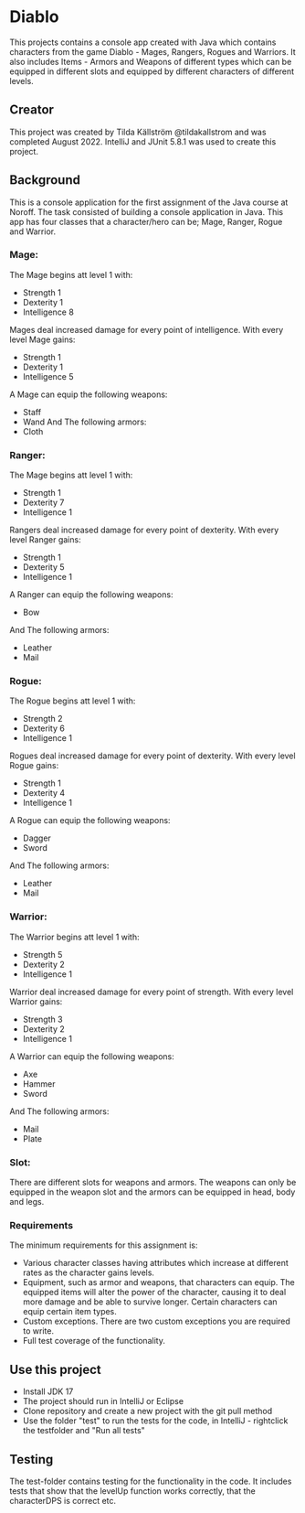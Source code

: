 # Diablo

This projects contains a console app created with Java which contains characters from the game Diablo - Mages, Rangers, Rogues and Warriors. It also includes Items - Armors and Weapons of different types which can be equipped in different slots and equipped by different characters of different levels.

## Creator
This project was created by Tilda Källström @tildakallstrom and was completed August 2022. IntelliJ and JUnit 5.8.1 was used to create this project.

## Background

This is a console application for the first assignment of the Java course at Noroff. The task consisted of building a console application in Java. This app has four classes that a character/hero can be; Mage, Ranger, Rogue and Warrior. 
### Mage:
The Mage begins att level 1 with:
- Strength 1
- Dexterity 1
- Intelligence 8

Mages deal increased damage for every point of intelligence. With every level Mage gains:
- Strength 1
- Dexterity 1
- Intelligence 5

A Mage can equip the following weapons:
- Staff
- Wand
And The following armors:
- Cloth

### Ranger:
The Mage begins att level 1 with:
- Strength 1
- Dexterity 7
- Intelligence 1
  
Rangers deal increased damage for every point of dexterity. With every level Ranger gains:
- Strength 1
- Dexterity 5
- Intelligence 1
  
A Ranger can equip the following weapons:
- Bow
  
And The following armors:
- Leather
- Mail

### Rogue:
The Rogue begins att level 1 with:
- Strength 2
- Dexterity 6
- Intelligence 1
  
Rogues deal increased damage for every point of dexterity. With every level Rogue gains:
- Strength 1
- Dexterity 4
- Intelligence 1
  
A Rogue can equip the following weapons:
- Dagger
- Sword
  
And The following armors:
- Leather
- Mail

### Warrior:
The Warrior begins att level 1 with:
- Strength 5
- Dexterity 2
- Intelligence 1
  
Warrior deal increased damage for every point of strength. With every level Warrior gains:
- Strength 3
- Dexterity 2
- Intelligence 1
  
A Warrior can equip the following weapons:
- Axe
- Hammer
- Sword
  
And The following armors:
- Mail
- Plate

### Slot:
There are different slots for weapons and armors. The weapons can only be equipped in the weapon slot and the armors can be equipped in head, body and legs.


### Requirements

The minimum requirements for this assignment is:
- Various character classes having attributes which increase at different rates as the character gains levels.
- Equipment, such as armor and weapons, that characters can equip. The equipped items will alter the power of
the character, causing it to deal more damage and be able to survive longer. Certain characters can equip
certain item types.
- Custom exceptions. There are two custom exceptions you are required to write.
- Full test coverage of the functionality. 

## Use this project

- Install JDK 17
- The project should run in IntelliJ or Eclipse
- Clone repository and create a new project with the git pull method
- Use the folder "test" to run the tests for the code, in IntelliJ - rightclick the testfolder and "Run all tests"


## Testing
The test-folder contains testing for the functionality in the code. It includes tests that show that the levelUp function works correctly, that the characterDPS is correct etc.


